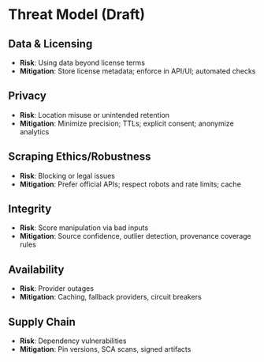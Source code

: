 # Threat Model (Draft)

## Data & Licensing
- **Risk**: Using data beyond license terms
- **Mitigation**: Store license metadata; enforce in API/UI; automated checks

## Privacy
- **Risk**: Location misuse or unintended retention
- **Mitigation**: Minimize precision; TTLs; explicit consent; anonymize analytics

## Scraping Ethics/Robustness
- **Risk**: Blocking or legal issues
- **Mitigation**: Prefer official APIs; respect robots and rate limits; cache

## Integrity
- **Risk**: Score manipulation via bad inputs
- **Mitigation**: Source confidence, outlier detection, provenance coverage rules

## Availability
- **Risk**: Provider outages
- **Mitigation**: Caching, fallback providers, circuit breakers

## Supply Chain
- **Risk**: Dependency vulnerabilities
- **Mitigation**: Pin versions, SCA scans, signed artifacts

